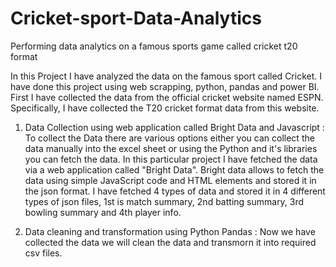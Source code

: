 # Cricket-sport-Data-Analytics
Performing data analytics on a famous sports game called cricket t20 format

In this Project I have analyzed the data on the famous sport called Cricket. I have done this project using web scrapping, python, pandas and power BI.
First I have collected the data from the official cricket website named ESPN. Specifically, I have collected the T20 cricket format data from this website.

1. Data Collection using web application called Bright Data and Javascript : To collect the Data there are various options either you can collect the data manually into the excel sheet or using the Python and it's libraries you can fetch the data. In this particular project I have fetched the data via a web application called "Bright Data". Bright data allows to fetch the data using simple JavaScript code and HTML elements and stored it in the json format. I have fetched 4 types of data and stored it in 4 different types of json files, 1st is match summary, 2nd batting summary, 3rd bowling summary and 4th player info.

2. Data cleaning and transformation using Python Pandas : Now we have collected the data we will clean the data and transmorn it into required csv files.
